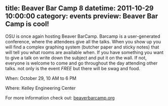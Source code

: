 title: Beaver Bar Camp 8
datetime: 2011-10-29 10:00:00
category: events
preview: Beaver Bar Camp is cool!
---
OSU is once again hosting Beaver BarCamp. Barcamp is a user-generated
conference, where the attendees give all the talks. When you show up you will
find a complex graphing system (butcher paper and sticky notes) that will tell
you what rooms are available when. If you have something you want to give a
talk on write down the subject and put it on the wall. If not, everyone is
welcome to come and go throughout the day attending other talks.  not only is
the event *FREE* but there will be swag and food.

When: October 29, 10 AM to 6 PM

Where: Kelley Engineering Center

For more information check out: [beaverbarcamp.org](http://beaverbarcamp.org)
